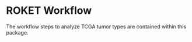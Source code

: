 # ROKET Workflow

The workflow steps to analyze TCGA tumor types are contained within this package.


